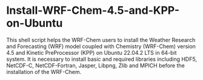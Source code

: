# Install-WRF-Chem-4.5-and-KPP-on-Ubuntu
 This shell script helps the WRF-Chem users to install the Weather Research and Forecasting (WRF) model coupled with Chemistry (WRF-Chem) version 4.5 and Kinetic PreProcessor (KPP) on Ubuntu 22.04.2 LTS in 64-bit system. It is necessary to install basic and required libraries including HDF5, NetCDF-C, NetCDF-Fortran, Jasper, Libpng, Zlib and MPICH before the installation of the WRF-Chem.  
